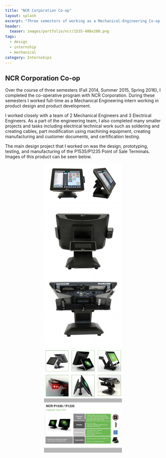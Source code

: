 ```yaml
---
title: "NCR Corporation Co-op"
layout: splash
excerpt: "Three semesters of working as a Mechanical-Engineering Co-op for NCR"
header:
  teaser: images/portfolio/ncr/1535-400x200.png
tags: 
  - design
  - internship
  - mechanical
category: Internships
---
```


## NCR Corporation Co-op
Over the course of three semesters (Fall 2014, Summer 2015, Spring 2016), I completed the co-operative program with NCR Corporation. During these semesters I worked full-time as a Mechanical Engineering intern working in product design and product development.

I worked closely with a team of 2 Mechanical Engineers and 3 Electrical Engineers. As a part of the engineering team, I also completed many smaller projects and tasks including electrical technical work such as soldering and creating cables, part modification using machining equipment, creating manufacturing and customer documents, and certification testing.

The main design project that I worked on was the design, prototyping, testing, and manufacturing of the P1535/P1235 Point of Sale Terminals. Images of this product can be seen below.

<div style="text-align:center">
	<img style="height: 50%; width: 50%;" src="/images/portfolio/ncr/1535.png" />
	<img style="height: 50%; width: 50%;" src="/images/portfolio/ncr/bottom.png" />
	<img style="height: 50%; width: 50%;" src="/images/portfolio/ncr/features.png" />
	<img style="height: 50%; width: 50%;" src="/images/portfolio/ncr/description.png" />
</div>